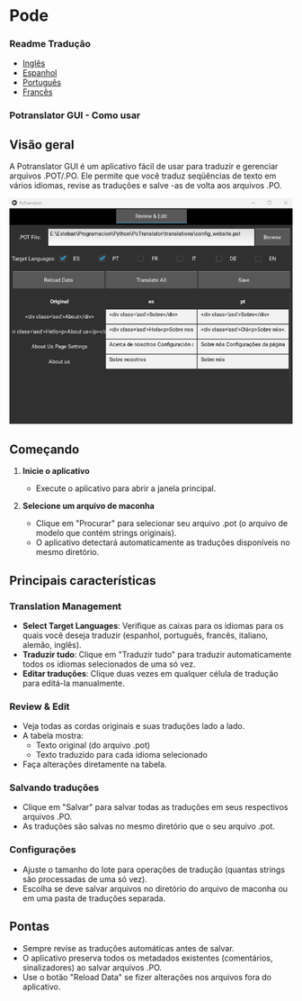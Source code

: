 # Pode

### Readme Tradução

-   [Inglês](README.md)
-   [Espanhol](README.es.md)
-   [Português](README.pt.md)
-   [Francês](README.fr.md)

### Potranslator GUI - Como usar

## Visão geral

A Potranslator GUI é um aplicativo fácil de usar para traduzir e gerenciar arquivos .POT/.PO. Ele permite que você traduz seqüências de texto em vários idiomas, revise as traduções e salve -as de volta aos arquivos .PO.

![Translator Graphical Interface](media/image1.png)

## Começando

1.  **Inicie o aplicativo**
    -   Execute o aplicativo para abrir a janela principal.

2.  **Selecione um arquivo de maconha**
    -   Clique em "Procurar" para selecionar seu arquivo .pot (o arquivo de modelo que contém strings originais).
    -   O aplicativo detectará automaticamente as traduções disponíveis no mesmo diretório.

## Principais características

### Translation Management

-   **Select Target Languages**: Verifique as caixas para os idiomas para os quais você deseja traduzir (espanhol, português, francês, italiano, alemão, inglês).
-   **Traduzir tudo**: Clique em "Traduzir tudo" para traduzir automaticamente todos os idiomas selecionados de uma só vez.
-   **Editar traduções**: Clique duas vezes em qualquer célula de tradução para editá-la manualmente.

### Review & Edit

-   Veja todas as cordas originais e suas traduções lado a lado.
-   A tabela mostra:
    -   Texto original (do arquivo .pot)
    -   Texto traduzido para cada idioma selecionado
-   Faça alterações diretamente na tabela.

### Salvando traduções

-   Clique em "Salvar" para salvar todas as traduções em seus respectivos arquivos .PO.
-   As traduções são salvas no mesmo diretório que o seu arquivo .pot.

### Configurações

-   Ajuste o tamanho do lote para operações de tradução (quantas strings são processadas de uma só vez).
-   Escolha se deve salvar arquivos no diretório do arquivo de maconha ou em uma pasta de traduções separada.

## Pontas

-   Sempre revise as traduções automáticas antes de salvar.
-   O aplicativo preserva todos os metadados existentes (comentários, sinalizadores) ao salvar arquivos .PO.
-   Use o botão "Reload Data" se fizer alterações nos arquivos fora do aplicativo.
